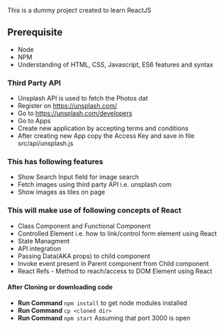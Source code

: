 This is a dummy project created to learn ReactJS
## Prerequisite
  - Node
  - NPM
  - Understanding of HTML, CSS, Javascript, ES6 features and syntax

### Third Party API
  * Unsplash API is used to fetch the Photos dat
  * Register on https://unsplash.com/
  * Go to https://unsplash.com/developers
  * Go to Apps
  * Create new application by accepting terms and conditions
  * After creating new App copy the Access Key and save in file src/api/unsplash.js

### This has following features
  - Show Search Input field for image search
  - Fetch images using third party API i.e. unsplash.com
  - Show images as tiles on page

### This will make use of following concepts of React
  - Class Component and Functional Component
  - Controlled Element i.e. how to link/control form element using React
  - State Managment
  - API integration
  - Passing Data(AKA props) to child component
  - Invoke event present in Parent component from Child component
  - React Refs - Method to reach/access to DOM Element using React

#### After Cloning or downloading code
  - **Run Command** `npm install` to get node modules installed
  - **Run Command** `cp <cloned dir>`
  - **Run Command** `npm start`  Assuming that port 3000 is open
